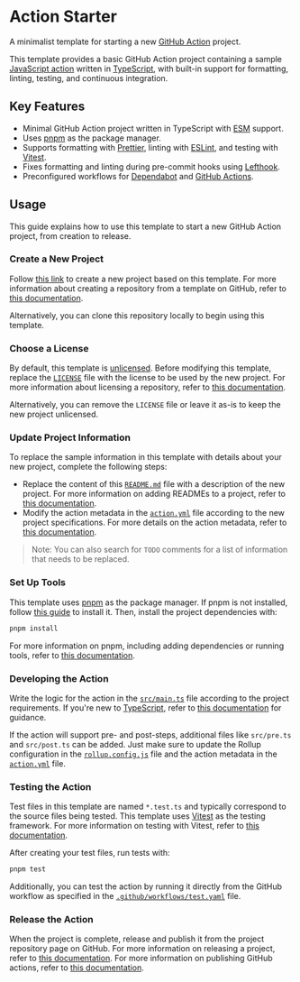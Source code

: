 <!-- TODO: Replace the content of this file with the new project description. -->

# Action Starter

A minimalist template for starting a new [GitHub Action](https://github.com/features/actions) project.

This template provides a basic GitHub Action project containing a sample [JavaScript action](https://docs.github.com/en/actions/sharing-automations/creating-actions/creating-a-javascript-action) written in [TypeScript](https://www.typescriptlang.org/), with built-in support for formatting, linting, testing, and continuous integration.

## Key Features

- Minimal GitHub Action project written in TypeScript with [ESM](https://nodejs.org/api/esm.html) support.
- Uses [pnpm](https://pnpm.io/) as the package manager.
- Supports formatting with [Prettier](https://prettier.io/), linting with [ESLint](https://eslint.org/), and testing with [Vitest](https://vitest.dev/).
- Fixes formatting and linting during pre-commit hooks using [Lefthook](https://lefthook.dev/).
- Preconfigured workflows for [Dependabot](https://docs.github.com/en/code-security/dependabot) and [GitHub Actions](https://github.com/features/actions).

## Usage

This guide explains how to use this template to start a new GitHub Action project, from creation to release.

### Create a New Project

Follow [this link](https://github.com/new?template_name=action-starter&template_owner=threeal) to create a new project based on this template. For more information about creating a repository from a template on GitHub, refer to [this documentation](https://docs.github.com/en/repositories/creating-and-managing-repositories/creating-a-repository-from-a-template).

Alternatively, you can clone this repository locally to begin using this template.

### Choose a License

By default, this template is [unlicensed](https://unlicense.org/). Before modifying this template, replace the [`LICENSE`](./LICENSE) file with the license to be used by the new project. For more information about licensing a repository, refer to [this documentation](https://docs.github.com/en/repositories/managing-your-repositorys-settings-and-features/customizing-your-repository/licensing-a-repository).

Alternatively, you can remove the `LICENSE` file or leave it as-is to keep the new project unlicensed.

### Update Project Information

To replace the sample information in this template with details about your new project, complete the following steps:

- Replace the content of this [`README.md`](./README.md) file with a description of the new project. For more information on adding READMEs to a project, refer to [this documentation](https://docs.github.com/en/repositories/managing-your-repositorys-settings-and-features/customizing-your-repository/about-readmes).
- Modify the action metadata in the [`action.yml`](./action.yml) file according to the new project specifications. For more details on the action metadata, refer to [this documentation](https://docs.github.com/en/actions/sharing-automations/creating-actions/metadata-syntax-for-github-actions).

> Note: You can also search for `TODO` comments for a list of information that needs to be replaced.

### Set Up Tools

This template uses [pnpm](https://pnpm.io/) as the package manager. If pnpm is not installed, follow [this guide](https://pnpm.io/installation) to install it. Then, install the project dependencies with:

```sh
pnpm install
```

For more information on pnpm, including adding dependencies or running tools, refer to [this documentation](https://pnpm.io/pnpm-cli).

### Developing the Action

Write the logic for the action in the [`src/main.ts`](./src/main.ts) file according to the project requirements. If you're new to [TypeScript](https://www.typescriptlang.org/), refer to [this documentation](https://www.typescriptlang.org/docs/) for guidance.

If the action will support pre- and post-steps, additional files like `src/pre.ts` and `src/post.ts` can be added. Just make sure to update the Rollup configuration in the [`rollup.config.js`](./rollup.config.js) file and the action metadata in the [`action.yml`](./action.yml) file.

### Testing the Action

Test files in this template are named `*.test.ts` and typically correspond to the source files being tested. This template uses [Vitest](https://vitest.dev/) as the testing framework. For more information on testing with Vitest, refer to [this documentation](https://vitest.dev/guide/).

After creating your test files, run tests with:

```sh
pnpm test
```

Additionally, you can test the action by running it directly from the GitHub workflow as specified in the [`.github/workflows/test.yaml`](./.github/workflows/test.yaml) file.

### Release the Action

When the project is complete, release and publish it from the project repository page on GitHub. For more information on releasing a project, refer to [this documentation](https://docs.github.com/en/repositories/releasing-projects-on-github/about-releases). For more information on publishing GitHub actions, refer to [this documentation](https://docs.github.com/en/actions/sharing-automations/creating-actions/publishing-actions-in-github-marketplace).
